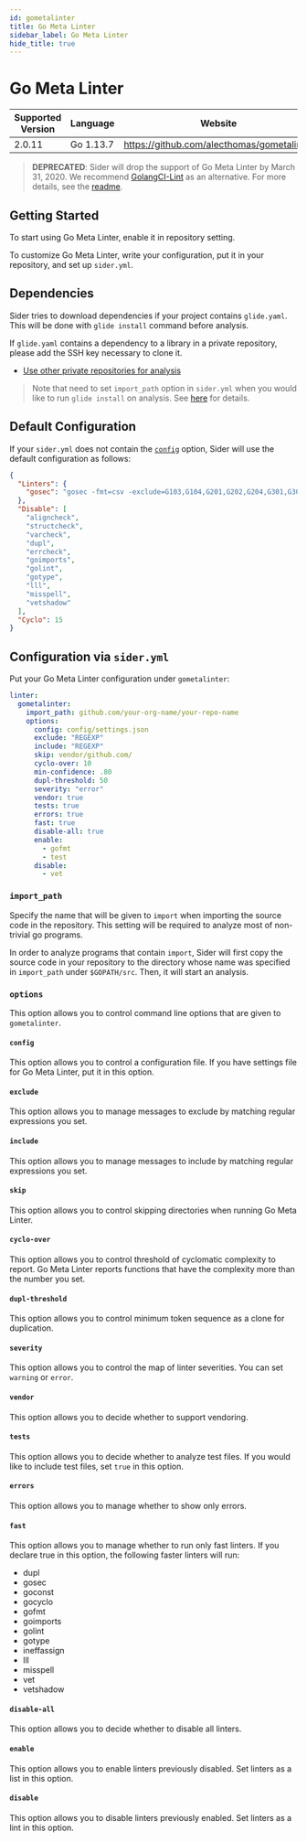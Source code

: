 ```yaml
---
id: gometalinter
title: Go Meta Linter
sidebar_label: Go Meta Linter
hide_title: true
---
```


# Go Meta Linter

| Supported Version | Language  | Website                                    |
| ----------------- | --------- | ------------------------------------------ |
| 2.0.11            | Go 1.13.7 | https://github.com/alecthomas/gometalinter |

> **DEPRECATED**: Sider will drop the support of Go Meta Linter by March 31, 2020. We recommend [GolangCI-Lint](https://github.com/golangci/golangci-lint) as an alternative.
For more details, see the [readme](https://github.com/alecthomas/gometalinter#readme).

## Getting Started

To start using Go Meta Linter, enable it in repository setting.

To customize Go Meta Linter, write your configuration, put it in your repository, and set up `sider.yml`.

## Dependencies

Sider tries to download dependencies if your project contains `glide.yaml`. This will be done with `glide install` command before analysis.

If `glide.yaml` contains a dependency to a library in a private repository, please add the SSH key necessary to clone it.

- [Use other private repositories for analysis](../../advanced-settings/private-dependencies.md)

> Note that need to set `import_path` option in `sider.yml` when you would like to run `glide install` on analysis.
> See [here](#import_path) for details.

## Default Configuration

If your `sider.yml` does not contain the [`config`](#config) option, Sider will use the default configuration as follows:

```json
{
  "Linters": {
    "gosec": "gosec -fmt=csv -exclude=G103,G104,G201,G202,G204,G301,G302 {path}/*.go:^(?P<path>.*?\\.go),(?P<line>\\d+),(?P<message>[^,]+,[^,]+,[^,]+)"
  },
  "Disable": [
    "aligncheck",
    "structcheck",
    "varcheck",
    "dupl",
    "errcheck",
    "goimports",
    "golint",
    "gotype",
    "lll",
    "misspell",
    "vetshadow"
  ],
  "Cyclo": 15
}
```

## Configuration via `sider.yml`

Put your Go Meta Linter configuration under `gometalinter`:

```yaml
linter:
  gometalinter:
    import_path: github.com/your-org-name/your-repo-name
    options:
      config: config/settings.json
      exclude: "REGEXP"
      include: "REGEXP"
      skip: vendor/github.com/
      cyclo-over: 10
      min-confidence: .80
      dupl-threshold: 50
      severity: "error"
      vendor: true
      tests: true
      errors: true
      fast: true
      disable-all: true
      enable:
        - gofmt
        - test
      disable:
        - vet
```

### `import_path`

Specify the name that will be given to `import` when importing the source code in the repository. This setting will be required to analyze most of non-trivial go programs.

In order to analyze programs that contain `import`, Sider will first copy the source code in your repository to the directory whose name was specified in `import_path` under `$GOPATH/src`. Then, it will start an analysis.

### `options`

This option allows you to control command line options that are given to `gometalinter`.

#### `config`

This option allows you to control a configuration file. If you have settings file for Go Meta Linter, put it in this option.

#### `exclude`

This option allows you to manage messages to exclude by matching regular expressions you set.

#### `include`

This option allows you to manage messages to include by matching regular expressions you set.

#### `skip`

This option allows you to control skipping directories when running Go Meta Linter.

#### `cyclo-over`

This option allows you to control threshold of cyclomatic complexity to report. Go Meta Linter reports functions that have the complexity more than the number you set.

#### `dupl-threshold`

This option allows you to control minimum token sequence as a clone for duplication.

#### `severity`

This option allows you to control the map of linter severities. You can set `warning` or `error`.

#### `vendor`

This option allows you to decide whether to support vendoring.

#### `tests`

This option allows you to decide whether to analyze test files. If you would like to include test files, set `true` in this option.

#### `errors`

This option allows you to manage whether to show only errors.

#### `fast`

This option allows you to manage whether to run only fast linters. If you declare true in this option, the following faster linters will run:

- dupl
- gosec
- goconst
- gocyclo
- gofmt
- goimports
- golint
- gotype
- ineffassign
- lll
- misspell
- vet
- vetshadow

#### `disable-all`

This option allows you to decide whether to disable all linters.

#### `enable`

This option allows you to enable linters previously disabled. Set linters as a list in this option.

#### `disable`

This option allows you to disable linters previously enabled. Set linters as a lint in this option.
